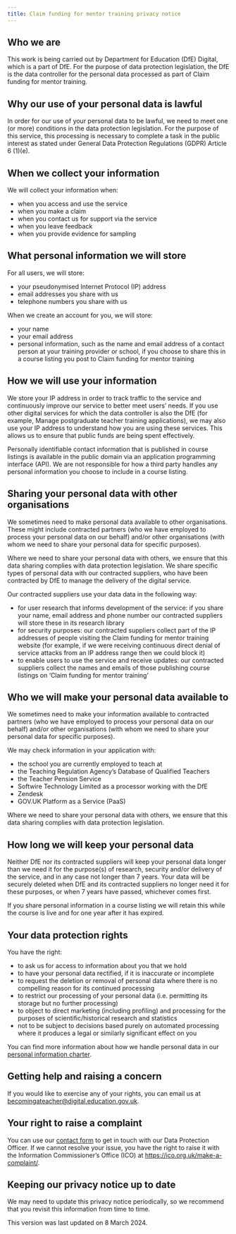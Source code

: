 ```yaml
---
title: Claim funding for mentor training privacy notice
---
```


## Who we are

This work is being carried out by Department for Education (DfE) Digital, which is a part of DfE. For the purpose of data protection legislation, the DfE is the data controller for the personal data
processed as part of Claim funding for mentor training.

## Why our use of your personal data is lawful

In order for our use of your personal data to be lawful, we need to meet one (or more) conditions in the data protection legislation. For the purpose of this service, this processing is necessary to complete a task in the public interest as stated under General Data Protection Regulations (GDPR) Article 6 (1)(e).

## When we collect your information

We will collect your information when:

- when you access and use the service
- when you make a claim
- when you contact us for support via the service
- when you leave feedback
- when you provide evidence for sampling

## What personal information we will store

For all users, we will store:

- your pseudonymised Internet Protocol (IP) address
- email addresses you share with us
- telephone numbers you share with us

When we create an account for you, we will store:

- your name
- your email address
- personal information, such as the name and email address of a contact person at your training provider or school, if you choose to share this in a course listing you post to Claim funding for mentor training

## How we will use your information

We store your IP address in order to track traffic to the service and continuously improve our service to better meet users’ needs. If you use other digital services for which the data controller is also the DfE (for example, Manage postgraduate teacher training applications), we may also use your IP address to understand how you are using these services. This allows us to ensure that public funds are being spent effectively.

Personally identifiable contact information that is published in course listings is available in the public domain via an application programming interface (API). We are not responsible for how a third party handles any personal information you choose to include in a course listing.

## Sharing your personal data with other organisations

We sometimes need to make personal data available to other organisations. These might include contracted partners (who we have employed to process your personal data on our behalf) and/or other organisations (with whom we need to share your personal data for specific purposes).

Where we need to share your personal data with others, we ensure that this data sharing complies with data protection legislation. We share specific types of personal data with our contracted suppliers, who have been contracted by DfE to manage the delivery of the digital service.

Our contracted suppliers use your data data in the following way:

- for user research that informs development of the service: if you share your name, email address and phone number our contracted suppliers will store these in its research library
- for security purposes: our contracted suppliers collect part of the IP addresses of people visiting the Claim funding for mentor training website (for example, if we were receiving continuous direct denial of service attacks from an IP address range then we could block it)
- to enable users to use the service and receive updates: our contracted suppliers collect the names and emails of those publishing course listings on ‘Claim funding for mentor training’

## Who we will make your personal data available to

We sometimes need to make your information available to contracted partners (who we have employed to process your personal data on our behalf) and/or other organisations (with whom we need to share your personal data for specific purposes).

We may check information in your application with:

- the school you are currently employed to teach at
- the Teaching Regulation Agency’s Database of Qualified Teachers
- the Teacher Pension Service
- Softwire Technology Limited as a processor working with the DfE
- Zendesk
- GOV.UK Platform as a Service (PaaS)

Where we need to share your personal data with others, we ensure that this data sharing complies with data protection legislation.

## How long we will keep your personal data

Neither DfE nor its contracted suppliers will keep your personal data longer than we need it for the purpose(s) of research, security and/or delivery of the service, and in any case not longer than 7 years. Your data will be securely deleted when DfE and its contracted suppliers no longer need it for these purposes, or when 7 years have passed, whichever comes first.

If you share personal information in a course listing we will retain this while the course is live and for one year after it has expired.

## Your data protection rights

You have the right:

- to ask us for access to information about you that we hold
- to have your personal data rectified, if it is inaccurate or incomplete
- to request the deletion or removal of personal data where there is no compelling reason for its continued processing
- to restrict our processing of your personal data (i.e. permitting its storage but no further processing)
- to object to direct marketing (including profiling) and processing for the purposes of scientific/historical research and statistics
- not to be subject to decisions based purely on automated processing where it produces a legal or similarly significant effect on you

You can find more information about how we handle personal data in our [personal information charter](https://www.gov.uk/government/organisations/department-for-education/about/personal-information-charter).

## Getting help and raising a concern

If you would like to exercise any of your rights, you can email us at becomingateacher@digital.education.gov.uk.

## Your right to raise a complaint

You can use our [contact form](https://form.education.gov.uk/) to get in touch with our Data Protection Officer. If we cannot resolve your issue, you have the right to raise it with the Information Commissioner’s Office (ICO) at https://ico.org.uk/make-a-complaint/.

## Keeping our privacy notice up to date

We may need to update this privacy notice periodically, so we recommend that you revisit this information from time to time.

This version was last updated on 8 March 2024.
